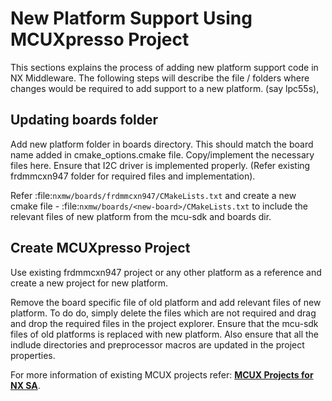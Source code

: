 # New Platform Support Using MCUXpresso Project

This sections explains the process of adding new platform support code in NX Middleware. The following steps will describe the file / folders
where changes would be required to add support to a new platform. (say lpc55s),

## Updating boards folder

Add new platform folder in boards directory. This should match the board name added in cmake_options.cmake file.
Copy/implement the necessary files here. Ensure that I2C driver is implemented properly. (Refer existing frdmmcxn947 folder for required files and implementation).

Refer :file:`nxmw/boards/frdmmcxn947/CMakeLists.txt` and create a new cmake file - :file:`nxmw/boards/<new-board>/CMakeLists.txt` to include the relevant files of new platform from the mcu-sdk and boards dir.

## Create MCUXpresso Project

Use existing frdmmcxn947 project or any other platform as a reference and create a new project for new platform.

Remove the board specific file of old platform and add relevant files of new platform. To do do, simply delete the files which are not required and drag and drop the required files in the project explorer. Ensure that the mcu-sdk files of old platforms is replaced with new platform. Also ensure that all the indlude directories and preprocessor macros are updated in the project properties.

For more information of existing MCUX projects refer: [**MCUX Projects for NX SA**](../../mcux_project/readme.md).